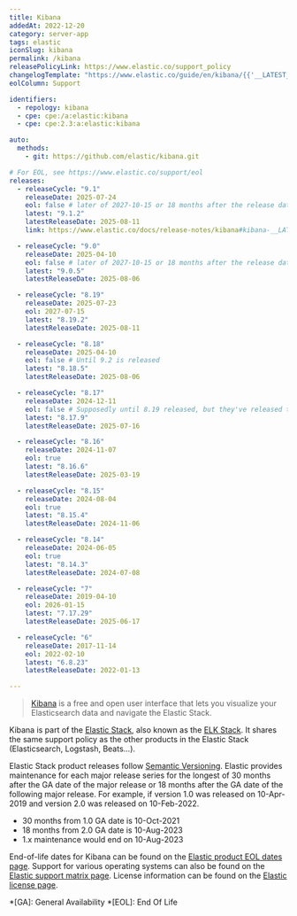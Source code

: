 ```yaml
---
title: Kibana
addedAt: 2022-12-20
category: server-app
tags: elastic
iconSlug: kibana
permalink: /kibana
releasePolicyLink: https://www.elastic.co/support_policy
changelogTemplate: "https://www.elastic.co/guide/en/kibana/{{'__LATEST__'|split:'.'|pop|join:'.'}}/release-notes-__LATEST__.html"
eolColumn: Support

identifiers:
  - repology: kibana
  - cpe: cpe:/a:elastic:kibana
  - cpe: cpe:2.3:a:elastic:kibana

auto:
  methods:
    - git: https://github.com/elastic/kibana.git

# For EOL, see https://www.elastic.co/support/eol
releases:
  - releaseCycle: "9.1"
    releaseDate: 2025-07-24
    eol: false # later of 2027-10-15 or 18 months after the release date of 10.0
    latest: "9.1.2"
    latestReleaseDate: 2025-08-11
    link: https://www.elastic.co/docs/release-notes/kibana#kibana-__LATEST__-release-notes

  - releaseCycle: "9.0"
    releaseDate: 2025-04-10
    eol: false # later of 2027-10-15 or 18 months after the release date of 10.0
    latest: "9.0.5"
    latestReleaseDate: 2025-08-06

  - releaseCycle: "8.19"
    releaseDate: 2025-07-23
    eol: 2027-07-15
    latest: "8.19.2"
    latestReleaseDate: 2025-08-11

  - releaseCycle: "8.18"
    releaseDate: 2025-04-10
    eol: false # Until 9.2 is released
    latest: "8.18.5"
    latestReleaseDate: 2025-08-06

  - releaseCycle: "8.17"
    releaseDate: 2024-12-11
    eol: false # Supposedly until 8.19 released, but they've released twice since
    latest: "8.17.9"
    latestReleaseDate: 2025-07-16

  - releaseCycle: "8.16"
    releaseDate: 2024-11-07
    eol: true
    latest: "8.16.6"
    latestReleaseDate: 2025-03-19

  - releaseCycle: "8.15"
    releaseDate: 2024-08-04
    eol: true
    latest: "8.15.4"
    latestReleaseDate: 2024-11-06

  - releaseCycle: "8.14"
    releaseDate: 2024-06-05
    eol: true
    latest: "8.14.3"
    latestReleaseDate: 2024-07-08

  - releaseCycle: "7"
    releaseDate: 2019-04-10
    eol: 2026-01-15
    latest: "7.17.29"
    latestReleaseDate: 2025-06-17

  - releaseCycle: "6"
    releaseDate: 2017-11-14
    eol: 2022-02-10
    latest: "6.8.23"
    latestReleaseDate: 2022-01-13

---
```


> [Kibana](https://www.elastic.co/kibana/) is a free and open user interface that lets you visualize
> your Elasticsearch data and navigate the Elastic Stack.

Kibana is part of the [Elastic Stack](https://www.elastic.co/elastic-stack/), also known as the
[ELK Stack](https://www.elastic.co/what-is/elk-stack). It shares the same support policy as the
other products in the Elastic Stack (Elasticsearch, Logstash, Beats...).

Elastic Stack product releases follow [Semantic Versioning](https://semver.org/).
Elastic provides maintenance for each major release series for the longest of 30 months after the GA date of the major release
or 18 months after the GA date of the following major release.
For example, if version 1.0 was released on 10-Apr-2019 and version 2.0 was released on 10-Feb-2022.

- 30 months from 1.0 GA date is 10-Oct-2021
- 18 months from 2.0 GA date is 10-Aug-2023
- 1.x maintenance would end on 10-Aug-2023

End-of-life dates for Kibana can be found on the [Elastic product EOL dates page](https://www.elastic.co/support/eol).
Support for various operating systems can also be found on the [Elastic support matrix page](https://www.elastic.co/support/matrix).
License information can be found on the [Elastic license page](https://www.elastic.co/pricing/faq/licensing).

*[GA]: General Availability
*[EOL]: End Of Life
